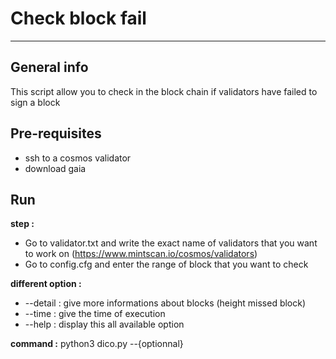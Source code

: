 # Check block fail
---
## General info

This script allow you to check in the block chain if validators have failed to sign a block

## Pre-requisites

+ ssh to a cosmos validator
+ download gaia

## Run

**step :** 

+ Go to validator.txt and write the exact name of validators that you want to work on (https://www.mintscan.io/cosmos/validators)
+ Go to config.cfg and enter the range of block that you want to check 

**different option :** 

+ --detail : give more informations about blocks (height missed block)
+ --time : give the time of execution
+ --help : display this all available option

**command :** python3 dico.py --{optionnal}

